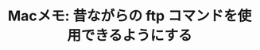 ---
title: "Macメモ: 昔ながらの ftp コマンドを使用できるようにする"
url: "/mac/ftp.html"
layout: redirect
redirectTo: "https://maku.blog/p/4fsvwuc/"
_build: { list: false }
---